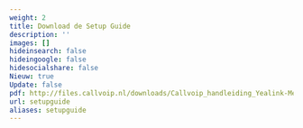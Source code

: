 ```yaml
---
weight: 2
title: Download de Setup Guide
description: ''
images: []
hideinsearch: false
hideingoogle: false
hidesocialshare: false
Nieuw: true
Update: false
pdf: http://files.callvoip.nl/downloads/Callvoip_handleiding_Yealink-Meeting.pdf
url: setupguide
aliases: setupguide
---
```

